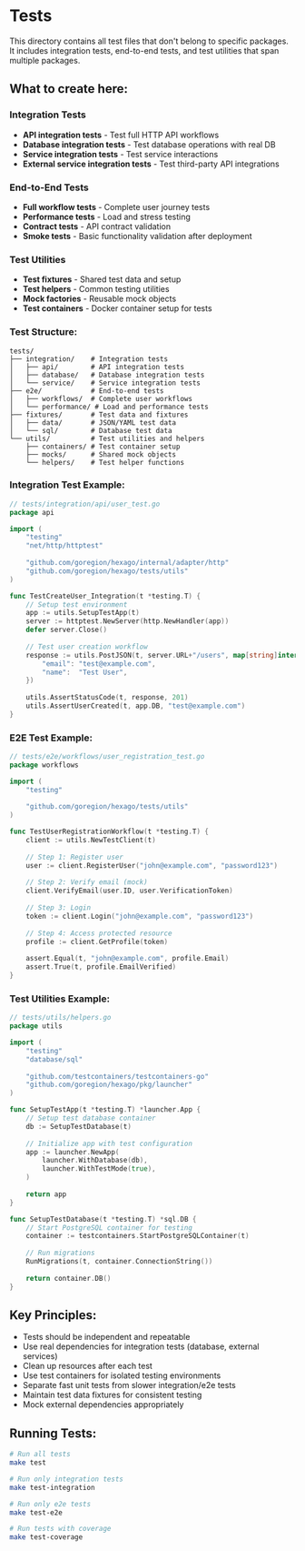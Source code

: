 # Tests

This directory contains all test files that don't belong to specific packages. It includes integration tests, end-to-end tests, and test utilities that span multiple packages.

## What to create here:

### Integration Tests
- **API integration tests** - Test full HTTP API workflows
- **Database integration tests** - Test database operations with real DB
- **Service integration tests** - Test service interactions
- **External service integration tests** - Test third-party API integrations

### End-to-End Tests
- **Full workflow tests** - Complete user journey tests
- **Performance tests** - Load and stress testing
- **Contract tests** - API contract validation
- **Smoke tests** - Basic functionality validation after deployment

### Test Utilities
- **Test fixtures** - Shared test data and setup
- **Test helpers** - Common testing utilities
- **Mock factories** - Reusable mock objects
- **Test containers** - Docker container setup for tests

### Test Structure:
```
tests/
├── integration/    # Integration tests
│   ├── api/        # API integration tests
│   ├── database/   # Database integration tests
│   └── service/    # Service integration tests
├── e2e/            # End-to-end tests
│   ├── workflows/  # Complete user workflows
│   └── performance/ # Load and performance tests
├── fixtures/       # Test data and fixtures
│   ├── data/       # JSON/YAML test data
│   └── sql/        # Database test data
└── utils/          # Test utilities and helpers
    ├── containers/ # Test container setup
    ├── mocks/      # Shared mock objects
    └── helpers/    # Test helper functions
```

### Integration Test Example:
```go
// tests/integration/api/user_test.go
package api

import (
    "testing"
    "net/http/httptest"
    
    "github.com/goregion/hexago/internal/adapter/http"
    "github.com/goregion/hexago/tests/utils"
)

func TestCreateUser_Integration(t *testing.T) {
    // Setup test environment
    app := utils.SetupTestApp(t)
    server := httptest.NewServer(http.NewHandler(app))
    defer server.Close()
    
    // Test user creation workflow
    response := utils.PostJSON(t, server.URL+"/users", map[string]interface{}{
        "email": "test@example.com",
        "name":  "Test User",
    })
    
    utils.AssertStatusCode(t, response, 201)
    utils.AssertUserCreated(t, app.DB, "test@example.com")
}
```

### E2E Test Example:
```go
// tests/e2e/workflows/user_registration_test.go
package workflows

import (
    "testing"
    
    "github.com/goregion/hexago/tests/utils"
)

func TestUserRegistrationWorkflow(t *testing.T) {
    client := utils.NewTestClient(t)
    
    // Step 1: Register user
    user := client.RegisterUser("john@example.com", "password123")
    
    // Step 2: Verify email (mock)
    client.VerifyEmail(user.ID, user.VerificationToken)
    
    // Step 3: Login
    token := client.Login("john@example.com", "password123")
    
    // Step 4: Access protected resource
    profile := client.GetProfile(token)
    
    assert.Equal(t, "john@example.com", profile.Email)
    assert.True(t, profile.EmailVerified)
}
```

### Test Utilities Example:
```go
// tests/utils/helpers.go
package utils

import (
    "testing"
    "database/sql"
    
    "github.com/testcontainers/testcontainers-go"
    "github.com/goregion/hexago/pkg/launcher"
)

func SetupTestApp(t *testing.T) *launcher.App {
    // Setup test database container
    db := SetupTestDatabase(t)
    
    // Initialize app with test configuration
    app := launcher.NewApp(
        launcher.WithDatabase(db),
        launcher.WithTestMode(true),
    )
    
    return app
}

func SetupTestDatabase(t *testing.T) *sql.DB {
    // Start PostgreSQL container for testing
    container := testcontainers.StartPostgreSQLContainer(t)
    
    // Run migrations
    RunMigrations(t, container.ConnectionString())
    
    return container.DB()
}
```

## Key Principles:
- Tests should be independent and repeatable
- Use real dependencies for integration tests (database, external services)
- Clean up resources after each test
- Use test containers for isolated testing environments
- Separate fast unit tests from slower integration/e2e tests
- Maintain test data fixtures for consistent testing
- Mock external dependencies appropriately

## Running Tests:
```bash
# Run all tests
make test

# Run only integration tests
make test-integration

# Run only e2e tests  
make test-e2e

# Run tests with coverage
make test-coverage
```